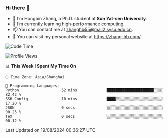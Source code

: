 ### Hi there 👋

- 🔭 I’m Hongbin Zhang, a Ph.D. student at **Sun Yat-sen University**.
- 🌱 I’m currently learning high-performance computing.
- 📫 You can contact me at zhanghb55@mail2.sysu.edu.cn.
- 👀 You can visit my personal website at https://zhang-hb.com/.

<!--START_SECTION:waka-->
![Code Time](http://img.shields.io/badge/Code%20Time-338%20hrs%2045%20mins-blue)

![Profile Views](http://img.shields.io/badge/Profile%20Views-0-blue)

📊 **This Week I Spent My Time On** 

```text
🕑︎ Time Zone: Asia/Shanghai

💬 Programming Languages: 
Python                   52 mins             █████████████████████░░░░   82.42 % 
SSH Config               10 mins             ████░░░░░░░░░░░░░░░░░░░░░   17.20 % 
JSON                     0 secs              ░░░░░░░░░░░░░░░░░░░░░░░░░   00.25 % 
TeX                      0 secs              ░░░░░░░░░░░░░░░░░░░░░░░░░   00.12 % 
```


 Last Updated on 19/08/2024 00:36:27 UTC
<!--END_SECTION:waka-->

